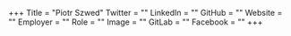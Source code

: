 +++
Title = "Piotr Szwed"
Twitter = ""
LinkedIn = ""
GitHub = ""
Website = ""
Employer = ""
Role = ""
Image = ""
GitLab = ""
Facebook = ""
+++
